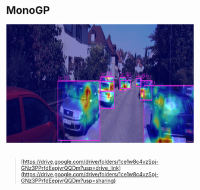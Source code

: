 # MonoGP

<p align="center">
  <img src="assets/monogp.png" alt="monogp" width="1280" height="320" />
</p>

<h1></h1>

> [https://drive.google.com/drive/folders/1ce1w8c4vzSpj-GNz3PPrfdEepjvrQQDm?usp=drive_link](https://drive.google.com/drive/folders/1ce1w8c4vzSpj-GNz3PPrfdEepjvrQQDm?usp=sharing)
